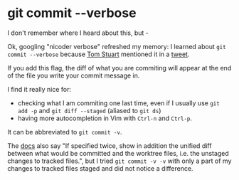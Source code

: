 # git commit --verbose

I don't remember where I heard about this, but -

Ok, googling "nicoder verbose" refreshed my memory:
I learned about `git commit --verbose` because
[Tom Stuart](https://twitter.com/tomstuart) mentioned it in a
[tweet](https://twitter.com/tomstuart/status/661127211458674688).

If you add this flag, the diff of what you are commiting will appear at the
end of the file you write your commit message in.

I find it really nice for:
* checking what I am commiting one last time, even if I usually use `git add -p`
and `git diff --staged` (aliased to `git ds`)
* having more autocompletion in Vim with `Ctrl-n` and `Ctrl-p`.

It can be abbreviated to `git commit -v`.

The [docs](https://www.kernel.org/pub/software/scm/git/docs/git-commit.html)
also say "If specified twice, show in addition the unified diff between what
would be committed and the worktree files, i.e. the unstaged changes to tracked
files.",
but I tried `git commit -v -v` with only a part of my changes to tracked files
staged and did not notice a difference.
